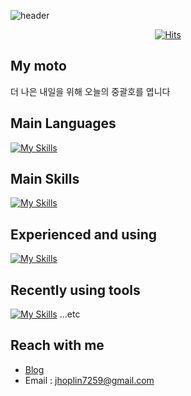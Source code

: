 ![header](https://capsule-render.vercel.app/api?type=wave&color=auto&height=300&section=header&text=Hoplin%20&fontSize=90)
<div align="center">
  <a href="https://hits.sh/github.com/J-hoplin1/"><img alt="Hits" src="https://hits.sh/github.com/J-hoplin1.svg"/></a>
</div>

## My moto
더 나은 내일을 위해 오늘의 중괄호를 엽니다
## Main Languages
[![My Skills](https://skills.thijs.gg/icons?i=nodejs,js,ts,py,java)](https://skills.thijs.gg)

## Main Skills
[![My Skills](https://skills.thijs.gg/icons?i=express,nestjs,spring,redis,mysql,mongodb,nginx,kubernetes,docker,git,aws,gcp,jest)](https://skills.thijs.gg)
## Experienced and using
[![My Skills](https://skills.thijs.gg/icons?i=bash,c,cmake,html,css,jquery,bootstrap,regex,django,fastapi,flask,go,gradle,grafana,graphql,postgres,jenkins,kotlin,laravel,latex,matlab,php,qt,react,swift,tensorflow,webpack,babel)](https://skills.thijs.gg)
## Recently using tools
[![My Skills](https://skills.thijs.gg/icons?i=arduino,raspberrypi,discord,vim,neovim,postman,vscode,idea,figma)](https://skills.thijs.gg) ...etc

## Reach with me
- [Blog](https://velog.io/@hoplin)
- Email : jhoplin7259@gmail.com
